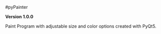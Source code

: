 #pyPainter

**Version 1.0.0**

Paint Program with adjustable size and color options created
with PyQt5.